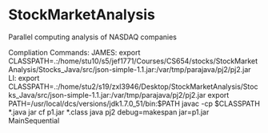 # StockMarketAnalysis
Parallel computing analysis of NASDAQ companies

Compliation Commands:
JAMES:
export CLASSPATH=.:/home/stu10/s5/jef1771/Courses/CS654/stocks/StockMarketAnalysis/Stocks_Java/src/json-simple-1.1.jar:/var/tmp/parajava/pj2/pj2.jar
LI:
export CLASSPATH=.:/home/stu2/s19/zxl3946/Desktop/StockMarketAnalysis/Stocks_Java/src/json-simple-1.1.jar:/var/tmp/parajava/pj2/pj2.jar
export PATH=/usr/local/dcs/versions/jdk1.7.0_51/bin:$PATH
javac -cp $CLASSPATH *.java
jar cf p1.jar *.class
java pj2 debug=makespan jar=p1.jar MainSequential